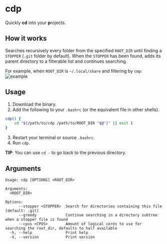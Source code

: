 # cdp
Quickly **cd** into your **p**rojects.

## How it works
Searches recursively every folder from the specified `ROOT_DIR` until finding a `STOPPER` (`.git` folder by default).
When the `STOPPER` has been found, adds its parent directory to a filterable list and continues searching.

For example, when `ROOT_DIR` is `~/.local/share` and filtering by `cmp`:
![example](https://i.imgur.com/M57wLmL.png)

## Usage
1. Download the binary.
2. Add the following to your `.bashrc` (or the equivalent file in other shells).

```bash
cdp() {
	cd "$(/path/to/cdp /path/to/ROOT_DIR "$@")" || exit 1
}
```
3. Restart your terminal or source `.bashrc`.
4. Run `cdp`.

**TIP**: You can use `cd -` to go back to the previous directory.

## Arguments

```
Usage: cdp [OPTIONS] <ROOT_DIR>

Arguments:
  <ROOT_DIR>

Options:
      --stopper <STOPPER>  Search for directories containing this file [default: .git]
      --greedy             Continue searching in a directory subtree when a stopper file is found
      --cpus <CPUS>        Amount of logical cores to use for searching the root_dir, defaults to half available
  -h, --help               Print help
  -V, --version            Print version
```
